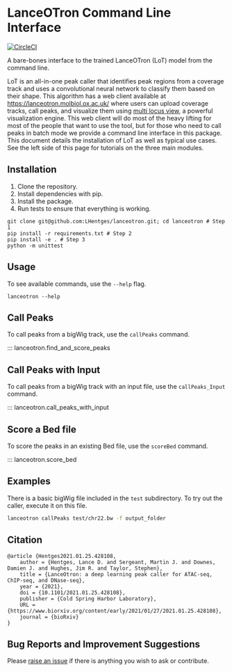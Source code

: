 # LanceOTron Command Line Interface

[![CircleCI](https://circleci.com/gh/Chris1221/lanceotron/tree/main.svg?style=svg&circle-token=bf3f78a54437e63368f5b9dc1c536d7f32f32393)](https://circleci.com/gh/Chris1221/lanceotron/tree/main)

A bare-bones interface to the trained LanceOTron (LoT) model from the command line. 

LoT is an all-in-one peak caller that identifies peak regions from a coverage track and uses a convolutional neural network to classify them based on their shape. This algorithm has a web client available at https://lanceotron.molbiol.ox.ac.uk/ where users can upload coverage tracks, call peaks, and visualize them using [multi locus view](https://lanceotron.readthedocs.io/en/latest/multi_locus_view/multi_locus_view.html), a powerful visualization engine. This web client will do most of the heavy lifting for most of the people that want to use the tool, but for those who need to call peaks in batch mode we provide a command line interface in this package. This document details the installation of LoT as well as typical use cases. See the left side of this page for tutorials on the three main modules. 


## Installation

1. Clone the repository.
2. Install dependencies with pip.
3. Install the package.
4. Run tests to ensure that everything is working.

```{sh}
git clone git@github.com:LHentges/lanceotron.git; cd lanceotron # Step 1
pip install -r requirements.txt # Step 2
pip install -e . # Step 3
python -m unittest
```

## Usage

To see available commands, use the `--help` flag.

```
lanceotron --help
```

## Call Peaks

To call peaks from a bigWig track, use the `callPeaks` command.

::: lanceotron.find_and_score_peaks


## Call Peaks with Input

To call peaks from a bigWig track with an input file, use the `callPeaks_Input` command.

::: lanceotron.call_peaks_with_input

## Score a Bed file

To score the peaks in an existing Bed file, use the `scoreBed` command.

::: lanceotron.score_bed

## Examples

There is a basic bigWig file included in the `test` subdirectory. To try out the caller, execute it on this file. 

```sh
lanceotron callPeaks test/chr22.bw -f output_folder
```

## Citation

```{bibtex}
@article {Hentges2021.01.25.428108,
	author = {Hentges, Lance D. and Sergeant, Martin J. and Downes, Damien J. and Hughes, Jim R. and Taylor, Stephen},
	title = {LanceOtron: a deep learning peak caller for ATAC-seq, ChIP-seq, and DNase-seq},
	year = {2021},
	doi = {10.1101/2021.01.25.428108},
	publisher = {Cold Spring Harbor Laboratory},
	URL = {https://www.biorxiv.org/content/early/2021/01/27/2021.01.25.428108},
	journal = {bioRxiv}
}
```

## Bug Reports and Improvement Suggestions

Please [raise an issue](https://github.com/LHentges/lanceotron/issues/new/choose) if there is anything you wish to ask or contribute. 